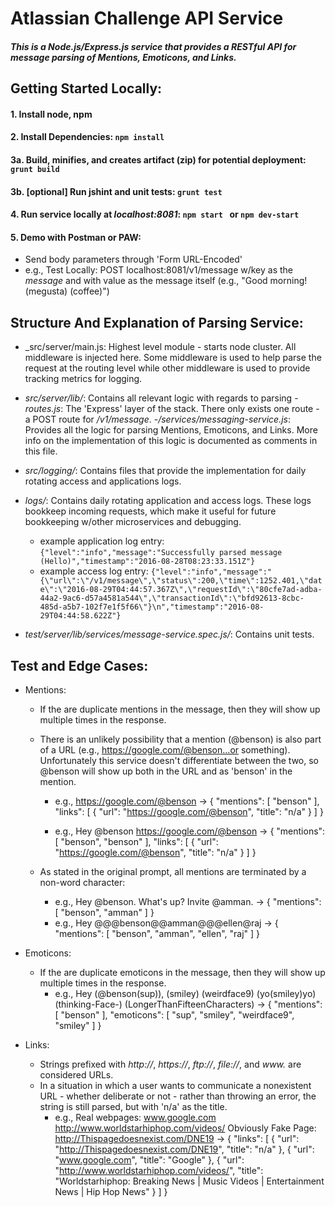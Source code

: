 # Atlassian Challenge API Service

##### This is a Node.js/Express.js service that provides a RESTful API for message parsing of Mentions, Emoticons, and Links.

## Getting Started Locally:

#### 1. Install node, npm

#### 2. Install Dependencies: ```npm install```

#### 3a. Build, minifies, and creates artifact (zip) for potential deployment: ```grunt build```

#### 3b. [optional] Run jshint and unit tests: ```grunt test```

#### 4. Run service locally at _localhost:8081_: ```npm start ``` or ```npm dev-start```

#### 5. Demo with Postman or PAW:
- Send body parameters through 'Form URL-Encoded'
 - e.g., Test Locally: POST localhost:8081/v1/message w/key as the _message_ and with value as the message itself (e.g., "Good morning! (megusta) (coffee)")


## Structure And Explanation of Parsing Service:
- _src/server/main.js: Highest level module - starts node cluster. All middleware is injected here. Some middleware is used to help parse the request at the routing level while other middleware is used to provide tracking metrics for logging.
- _src/server/lib/_: Contains all relevant logic with regards to parsing
    -_routes.js_: The 'Express' layer of the stack. There only exists one route - a POST route for _/v1/message_.
    -_/services/messaging-service.js_: Provides all the logic for parsing Mentions, Emoticons, and Links. More info on the implementation of this logic is documented as comments in this file.
- _src/logging/_: Contains files that provide the implementation for daily rotating access and applications logs.


- _logs/_: Contains daily rotating application and access logs. These logs bookkeep incoming requests, which make it useful for future bookkeeping w/other microservices and debugging.
    - example application log entry: ```{"level":"info","message":"Successfully parsed message (Hello)","timestamp":"2016-08-28T08:23:33.151Z"}```
    - example access log entry: ```{"level":"info","message":"{\"url\":\"/v1/message\",\"status\":200,\"time\":1252.401,\"date\":\"2016-08-29T04:44:57.367Z\",\"requestId\":\"80cfe7ad-adba-44a2-9ac6-d57a4581a544\",\"transactionId\":\"bfd92613-8cbc-485d-a5b7-102f7e1f5f66\"}\n","timestamp":"2016-08-29T04:44:58.622Z"}```

- _test/server/lib/services/message-service.spec.js/_: Contains unit tests.


## Test and Edge Cases:

- Mentions:
    - If the are duplicate mentions in the message, then they will show up multiple times in the response.
    - There is an unlikely possibility that a mention (@benson) is also part of a URL (e.g., https://google.com/@benson...or something). Unfortunately this service doesn't differentiate between the two, so @benson will show up both in the URL and as 'benson' in the mention.
        - e.g., https://google.com/@benson -> {
                                                "mentions": [
                                                  "benson"
                                                ],
                                                "links": [
                                                  {
                                                    "url": "https://google.com/@benson",
                                                    "title": "n/a"
                                                  }
                                                ]
                                              }


        - e.g., Hey @benson https://google.com/@benson -> {
                                                            "mentions": [
                                                              "benson",
                                                              "benson"
                                                            ],
                                                            "links": [
                                                              {
                                                                "url": "https://google.com/@benson",
                                                                "title": "n/a"
                                                              }
                                                            ]
                                                          }

    - As stated in the original prompt, all mentions are terminated by a non-word character:
        - e.g., Hey @benson. What's up? Invite @amman. -> {
                                                            "mentions": [
                                                              "benson",
                                                              "amman"
                                                            ]
                                                          }
        - e.g., Hey @@@benson@@amman@@@ellen@raj -> {
                                                      "mentions": [
                                                        "benson",
                                                        "amman",
                                                        "ellen",
                                                        "raj"
                                                      ]
                                                    }

- Emoticons:
    - If the are duplicate emoticons in the message, then they will show up multiple times in the response.
        - e.g., Hey (@benson(sup)), (smiley) (weirdface9) (yo(smiley)yo) (thinking-Face-) (LongerThanFifteenCharacters) -> {
                                                                                                                           "mentions": [
                                                                                                                             "benson"
                                                                                                                           ],
                                                                                                                           "emoticons": [
                                                                                                                             "sup",
                                                                                                                             "smiley",
                                                                                                                             "weirdface9",
                                                                                                                             "smiley"
                                                                                                                           ]
                                                                                                                         }

- Links:
    - Strings prefixed with _http://_, _https://_, _ftp://_, _file://_, and _www._ are considered URLs.
    - In a situation in which a user wants to communicate a nonexistent URL - whether deliberate or not - rather than throwing an error, the string is still parsed, but with 'n/a' as the title.
       - e.g., Real webpages: www.google.com http://www.worldstarhiphop.com/videos/ Obviously Fake Page: http://Thispagedoesnexist.com/DNE19 -> {
                                                                                                                                                  "links": [
                                                                                                                                                    {
                                                                                                                                                      "url": "http://Thispagedoesnexist.com/DNE19",
                                                                                                                                                      "title": "n/a"
                                                                                                                                                    },
                                                                                                                                                    {
                                                                                                                                                      "url": "www.google.com",
                                                                                                                                                      "title": "Google"
                                                                                                                                                    },
                                                                                                                                                    {
                                                                                                                                                      "url": "http://www.worldstarhiphop.com/videos/",
                                                                                                                                                      "title": "Worldstarhiphop: Breaking News | Music Videos | Entertainment News | Hip Hop News"
                                                                                                                                                    }
                                                                                                                                                  ]
                                                                                                                                                }